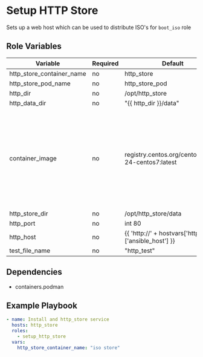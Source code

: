 # Setup HTTP Store

Sets up a web host which can be used to distribute ISO's for `boot_iso` role

## Role Variables

| Variable                  | Required | Default                                                  | Comments                                                                                                                              |
|---------------------------|----------|----------------------------------------------------------|---------------------------------------------------------------------------------------------------------------------------------------|
| http_store_container_name | no       | http_store                                               |                                                                                                                                       |
| http_store_pod_name       | no       | http_store_pod                                           |                                                                                                                                       |
| http_dir                  | no       | /opt/http_store                                          |                                                                                                                                       |
| http_data_dir             | no       | "{{ http_dir }}/data"                                    |                                                                                                                                       |
| container_image           | no       | registry.centos.org/centos/httpd-24-centos7:latest       | If you change this to anything other than the same image on a different host you may need to change then environment vars in the task |
| http_store_dir            | no       | /opt/http_store/data                                     |
| http_port                 | no       | int 80                                                   |
| http_host                 | no       | {{ 'http://' + hostvars['http_store']['ansible_host'] }} |
| test_file_name            | no       | "http_test"                                              |

## Dependencies

- containers.podman

## Example Playbook

```yaml
- name: Install and http_store service
  hosts: http_store
  roles:
    - setup_http_store
  vars:
    http_store_container_name: "iso store"
```
